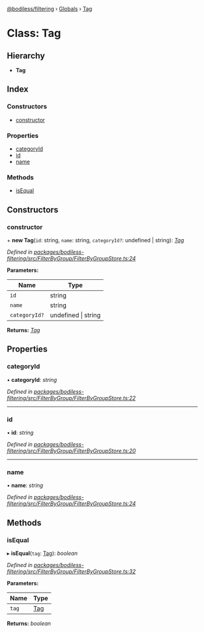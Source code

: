 [@bodiless/filtering](../README.md) › [Globals](../globals.md) › [Tag](tag.md)

# Class: Tag

## Hierarchy

* **Tag**

## Index

### Constructors

* [constructor](tag.md#constructor)

### Properties

* [categoryId](tag.md#categoryid)
* [id](tag.md#id)
* [name](tag.md#name)

### Methods

* [isEqual](tag.md#isequal)

## Constructors

###  constructor

\+ **new Tag**(`id`: string, `name`: string, `categoryId?`: undefined | string): *[Tag](tag.md)*

*Defined in [packages/bodiless-filtering/src/FilterByGroup/FilterByGroupStore.ts:24](https://github.com/johnsonandjohnson/Bodiless-JS/blob/49fa2e23/packages/bodiless-filtering/src/FilterByGroup/FilterByGroupStore.ts#L24)*

**Parameters:**

Name | Type |
------ | ------ |
`id` | string |
`name` | string |
`categoryId?` | undefined &#124; string |

**Returns:** *[Tag](tag.md)*

## Properties

###  categoryId

• **categoryId**: *string*

*Defined in [packages/bodiless-filtering/src/FilterByGroup/FilterByGroupStore.ts:22](https://github.com/johnsonandjohnson/Bodiless-JS/blob/49fa2e23/packages/bodiless-filtering/src/FilterByGroup/FilterByGroupStore.ts#L22)*

___

###  id

• **id**: *string*

*Defined in [packages/bodiless-filtering/src/FilterByGroup/FilterByGroupStore.ts:20](https://github.com/johnsonandjohnson/Bodiless-JS/blob/49fa2e23/packages/bodiless-filtering/src/FilterByGroup/FilterByGroupStore.ts#L20)*

___

###  name

• **name**: *string*

*Defined in [packages/bodiless-filtering/src/FilterByGroup/FilterByGroupStore.ts:24](https://github.com/johnsonandjohnson/Bodiless-JS/blob/49fa2e23/packages/bodiless-filtering/src/FilterByGroup/FilterByGroupStore.ts#L24)*

## Methods

###  isEqual

▸ **isEqual**(`tag`: [Tag](tag.md)): *boolean*

*Defined in [packages/bodiless-filtering/src/FilterByGroup/FilterByGroupStore.ts:32](https://github.com/johnsonandjohnson/Bodiless-JS/blob/49fa2e23/packages/bodiless-filtering/src/FilterByGroup/FilterByGroupStore.ts#L32)*

**Parameters:**

Name | Type |
------ | ------ |
`tag` | [Tag](tag.md) |

**Returns:** *boolean*
